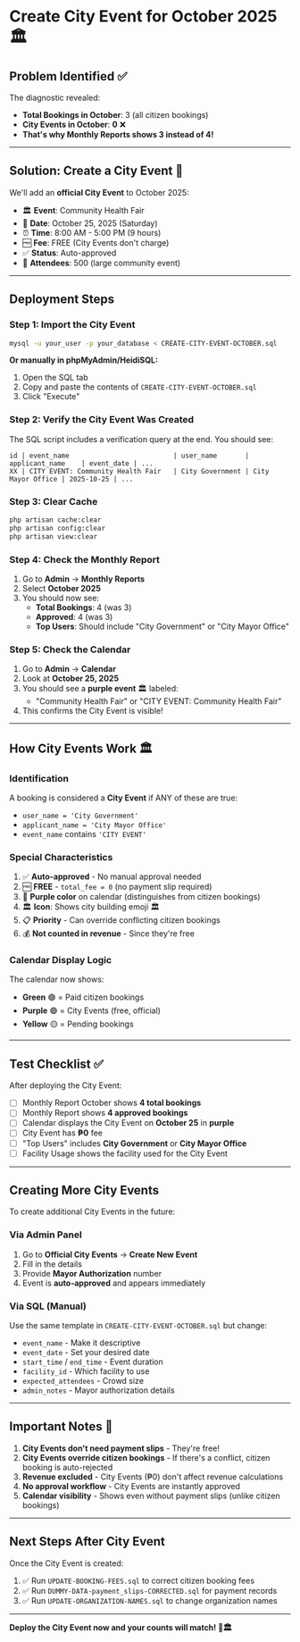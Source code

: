 # Create City Event for October 2025 🏛️

## Problem Identified ✅
The diagnostic revealed:
- **Total Bookings in October**: 3 (all citizen bookings)
- **City Events in October**: **0** ❌
- **That's why Monthly Reports shows 3 instead of 4!**

---

## Solution: Create a City Event 🎯

We'll add an **official City Event** to October 2025:
- 🏛️ **Event**: Community Health Fair
- 📅 **Date**: October 25, 2025 (Saturday)
- ⏰ **Time**: 8:00 AM - 5:00 PM (9 hours)
- 🆓 **Fee**: FREE (City Events don't charge)
- ✅ **Status**: Auto-approved
- 👥 **Attendees**: 500 (large community event)

---

## Deployment Steps

### Step 1: Import the City Event
```bash
mysql -u your_user -p your_database < CREATE-CITY-EVENT-OCTOBER.sql
```

**Or manually in phpMyAdmin/HeidiSQL:**
1. Open the SQL tab
2. Copy and paste the contents of `CREATE-CITY-EVENT-OCTOBER.sql`
3. Click "Execute"

### Step 2: Verify the City Event Was Created
The SQL script includes a verification query at the end. You should see:
```
id | event_name                          | user_name       | applicant_name    | event_date | ...
XX | CITY EVENT: Community Health Fair   | City Government | City Mayor Office | 2025-10-25 | ...
```

### Step 3: Clear Cache
```bash
php artisan cache:clear
php artisan config:clear
php artisan view:clear
```

### Step 4: Check the Monthly Report
1. Go to **Admin** → **Monthly Reports**
2. Select **October 2025**
3. You should now see:
   - **Total Bookings**: 4 (was 3)
   - **Approved**: 4 (was 3)
   - **Top Users**: Should include "City Government" or "City Mayor Office"

### Step 5: Check the Calendar
1. Go to **Admin** → **Calendar**
2. Look at **October 25, 2025**
3. You should see a **purple event** 🏛️ labeled:
   - "Community Health Fair" or "CITY EVENT: Community Health Fair"
4. This confirms the City Event is visible!

---

## How City Events Work 🏛️

### Identification
A booking is considered a **City Event** if ANY of these are true:
- `user_name = 'City Government'`
- `applicant_name = 'City Mayor Office'`
- `event_name` contains `'CITY EVENT'`

### Special Characteristics
1. ✅ **Auto-approved** - No manual approval needed
2. 🆓 **FREE** - `total_fee = 0` (no payment slip required)
3. 🎨 **Purple color** on calendar (distinguishes from citizen bookings)
4. 🏛️ **Icon**: Shows city building emoji 🏛️
5. 📋 **Priority** - Can override conflicting citizen bookings
6. 💰 **Not counted in revenue** - Since they're free

### Calendar Display Logic
The calendar now shows:
- **Green** 🟢 = Paid citizen bookings
- **Purple** 🟣 = City Events (free, official)
- **Yellow** 🟡 = Pending bookings

---

## Test Checklist ✅

After deploying the City Event:
- [ ] Monthly Report October shows **4 total bookings**
- [ ] Monthly Report shows **4 approved bookings**
- [ ] Calendar displays the City Event on **October 25** in **purple**
- [ ] City Event has **₱0** fee
- [ ] "Top Users" includes **City Government** or **City Mayor Office**
- [ ] Facility Usage shows the facility used for the City Event

---

## Creating More City Events

To create additional City Events in the future:

### Via Admin Panel
1. Go to **Official City Events** → **Create New Event**
2. Fill in the details
3. Provide **Mayor Authorization** number
4. Event is **auto-approved** and appears immediately

### Via SQL (Manual)
Use the same template in `CREATE-CITY-EVENT-OCTOBER.sql` but change:
- `event_name` - Make it descriptive
- `event_date` - Set your desired date
- `start_time` / `end_time` - Event duration
- `facility_id` - Which facility to use
- `expected_attendees` - Crowd size
- `admin_notes` - Mayor authorization details

---

## Important Notes 📝

1. **City Events don't need payment slips** - They're free!
2. **City Events override citizen bookings** - If there's a conflict, citizen booking is auto-rejected
3. **Revenue excluded** - City Events (₱0) don't affect revenue calculations
4. **No approval workflow** - City Events are instantly approved
5. **Calendar visibility** - Shows even without payment slips (unlike citizen bookings)

---

## Next Steps After City Event

Once the City Event is created:
1. ✅ Run `UPDATE-BOOKING-FEES.sql` to correct citizen booking fees
2. ✅ Run `DUMMY-DATA-payment_slips-CORRECTED.sql` for payment records
3. ✅ Run `UPDATE-ORGANIZATION-NAMES.sql` to change organization names

---

**Deploy the City Event now and your counts will match! 🎉🏛️**

